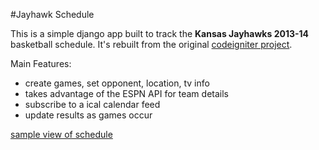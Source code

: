 #Jayhawk Schedule

This is a simple django app built to track the __Kansas Jayhawks 2013-14__ basketball schedule. It's rebuilt from the original [codeigniter project](https://github.com/jesseoverright/jayhawk-schedule/).

Main Features:

- create games, set opponent, location, tv info
- takes advantage of the ESPN API for team details
- subscribe to a ical calendar feed
- update results as games occur


[sample view of schedule](https://raw.github.com/jesseoverright/django-jayhawk-schedule/master/jayhawkschedule/static/images/schedule-sample.png)
